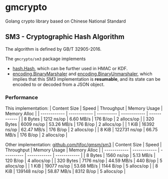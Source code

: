 # gmcrypto
Golang crypto library based on Chinese National Standard

## SM3 - Cryptographic Hash Algorithm
The algorithm is defined by GB/T 32905-2016.

The `gmcrypto/sm3` package implements
- [hash.Hash](https://golang.org/pkg/hash/#Hash), which can be further used in HMAC or KDF.
- [encoding.BinaryMarshaler](https://golang.org/pkg/encoding/#BinaryMarshaler) and [encoding.BinaryUnmarshaler](https://golang.org/pkg/encoding/#BinaryUnmarshaler), which implies that this SM3 implementation is **resumable**, and its state can be encoded to or decoded from a JSON object.

### Performance
This implementation:
| Content Size | Speed        | Throughput | Memory Usage | Memory Alloc |
| ------------ | ------------ | ---------- | ------------ | ------------ |
| 8 Bytes      | 1212 ns/op   | 6.60 MB/s  | 176 B/op     | 2 allocs/op  |
| 320 Bytes    | 6009 ns/op   | 53.26 MB/s | 176 B/op     | 2 allocs/op  |
| 1 KiB        | 16392 ns/op  | 62.47 MB/s | 176 B/op     | 2 allocs/op  |
| 8 KiB        | 122731 ns/op | 66.75 MB/s | 176 B/op     | 2 allocs/op  |

Other implementation: [github.com/tjfoc/gmsm/sm3](https://github.com/tjfoc/gmsm)
| Content Size | Speed        | Throughput | Memory Usage | Memory Alloc |
| ------------ | ------------ | ---------- | ------------ | ------------ |
| 8 Bytes      | 1560 ns/op   | 5.13 MB/s  | 120 B/op     | 4 allocs/op  |
| 320 Bytes    | 7176 ns/op   | 44.59 MB/s | 440 B/op     | 5 allocs/op  |
| 1 KiB        | 19077 ns/op  | 53.68 MB/s | 1144 B/op    | 5 allocs/op  |
| 8 KiB        | 139148 ns/op | 58.87 MB/s | 8312 B/op    | 5 allocs/op  |
